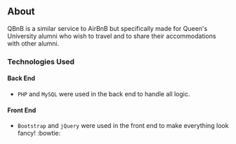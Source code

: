 ## About

QBnB is a similar service to AirBnB but specifically made for Queen's University alumni who wish to travel and to share their accommodations with other alumni.


### Technologies Used
#### Back End
* `PHP` and `MySQL` were used in the back end to handle all logic.
#### Front End
* `Bootstrap` and `jQuery` were used in the front end to make everything look fancy! :bowtie:
